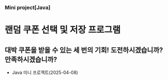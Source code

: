 ### Mini project[Java]
# 랜덤 쿠폰 선택 및 저장 프로그램
대박 쿠폰을 받을 수 있는 세 번의 기회! 
도전하시겠습니까? 만족하시겠습니까?
---
* Java 미니 프로젝트(2025-04-08)

